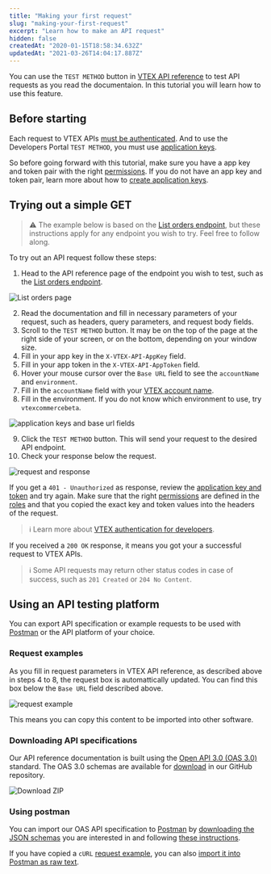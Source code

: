 ```yaml
---
title: "Making your first request"
slug: "making-your-first-request"
excerpt: "Learn how to make an API request"
hidden: false
createdAt: "2020-01-15T18:58:34.632Z"
updatedAt: "2021-03-26T14:04:17.887Z"
---
```


You can use the `TEST METHOD` button in [VTEX API reference](https://developers.vtex.com/docs/api-reference) to test API requests as you read the documentaion. In this tutorial you will learn how to use this feature.

## Before starting

Each request to VTEX APIs [must be authenticated](https://developers.vtex.com/docs/guides/getting-started-authentication). And to use the Developers Portal `TEST METHOD`, you must use [application keys](https://developers.vtex.com/docs/guides/getting-started-authentication#application-keys).

So before going forward with this tutorial, make sure you have a app key and token pair with the right [permissions](https://help.vtex.com/en/tutorial/roles--7HKK5Uau2H6wxE1rH5oRbc). If you do not have an app key and token pair, learn more about how to [create application keys](https://help.vtex.com/en/tutorial/application-keys--2iffYzlvvz4BDMr6WGUtet).

## Trying out a simple GET

>⚠️ The example below is based on the [List orders endpoint](https://developers.vtex.com/docs/api-reference/orders-api#get-/api/oms/pvt/orders), but these instructions apply for any endpoint you wish to try. Feel free to follow along.

To try out an API request follow these steps:

1. Head to the API reference page of the endpoint you wish to test, such as the [List orders endpoint](https://developers.vtex.com/docs/api-reference/orders-api#get-/api/oms/pvt/orders).

![List orders page](./making-your-first-request-1)

2. Read the documentation and fill in necessary parameters of your request, such as headers, query parameters, and request body fields.
3. Scroll to the `TEST METHOD` button. It may be on the top of the page at the right side of your screen, or on the bottom, depending on your window size.
4. Fill in your app key in the `X-VTEX-API-AppKey` field.
5. Fill in your app token in the `X-VTEX-API-AppToken` field.
6. Hover your mouse cursor over the `Base URL` field to see the `accountName` and `environment`.
7. Fill in the `accountName` field with your [VTEX account name](https://help.vtex.com/en/tutorial/what-is-an-account-name--i0mIGLcg3QyEy8OCicEoC).
8. Fill in the environment. If you do not know which environment to use, try `vtexcommercebeta`.

![application keys and base url fields](./making-your-first-request-2)

9. Click the `TEST METHOD` button. This will send your request to the desired API endpoint.
10. Check your response below the request.

![request and response](./making-your-first-request-3)

If you get a `401 - Unauthorized` as response, review the [application key and token](https://developers.vtex.com/docs/guides/getting-started-authentication#application-keys) and try again. Make sure that the right [permissions](https://help.vtex.com/en/tutorial/application-keys--2iffYzlvvz4BDMr6WGUtet) are defined in the [roles](https://help.vtex.com/en/tutorial/roles--7HKK5Uau2H6wxE1rH5oRbc) and that you copied the exact key and token values into the headers of the request.

>ℹ️ Learn more about [VTEX authentication for developers](https://developers.vtex.com/docs/guides/getting-started-authentication).

If you received a `200 OK` response, it means you got your a successful request to VTEX APIs.

>ℹ️ Some API requests may return other status codes in case of success, such as `201 Created` or `204 No Content`.

## Using an API testing platform

You can export API specification or example requests to be used with [Postman](#using-postman) or the API platform of your choice.

### Request examples

As you fill in request parameters in VTEX API reference, as described above in steps 4 to 8, the request box is automattically updated. You can find this box below the `Base URL` field described above.

![request example](./making-your-first-request-4)

This means you can copy this content to be imported into other software.

### Downloading API specifications

Our API reference documentation is built using the [Open API 3.0 (OAS 3.0)](https://github.com/OAI/OpenAPI-Specification/blob/master/versions/3.0.0.md) standard. The OAS 3.0 schemas are available for [download](https://github.com/vtex/openapi-schemas) in our GitHub repository.

![Download ZIP](https://cdn.jsdelivr.net/gh/vtexdocs/dev-portal-content@main/images/getting-started-making-your-first-request-2.png)

### Using postman

You can import our OAS API specification to [Postman](https://www.postman.com/product/api-client/) by [downloading the JSON schemas](#downloading-api-specifications) you are interested in and following [these instructions](https://learning.postman.com/docs/postman/collections/working-with-openAPI).

If you have copied a `cURL` [request example](#request-examples), you can also [import it into Postman as raw text](https://learning.postman.com/docs/getting-started/importing-and-exporting-data/#importing-data-into-postman).
